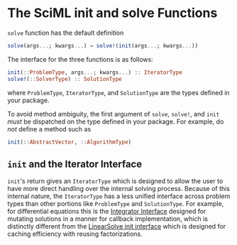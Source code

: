 # The SciML init and solve Functions

`solve` function has the default definition

```julia
solve(args...; kwargs...) = solve!(init(args...; kwargs...))
```

The interface for the three functions is as follows:

```julia
init(::ProblemType, args...; kwargs...) :: IteratorType
solve!(::SolverType) :: SolutionType
```

where `ProblemType`, `IteratorType`, and `SolutionType` are the types defined in
your package.

To avoid method ambiguity, the first argument of `solve`, `solve!`, and `init`
_must_ be dispatched on the type defined in your package.  For example, do
_not_ define a method such as

```julia
init(::AbstractVector, ::AlgorithmType)
```

## `init` and the Iterator Interface

`init`'s return gives an `IteratorType` which is designed to allow the user to
have more direct handling over the internal solving process. Because of this
internal nature, the `IteratorType` has a less unified interface across problem
types than other portions like `ProblemType` and `SolutionType`. For example,
for differential equations this is the 
[Integrator Interface](https://diffeq.sciml.ai/stable/basics/integrator/)
designed for mutating solutions in a manner for callback implementation, which
is distinctly different from the 
[LinearSolve init interface](http://linearsolve.sciml.ai/dev/tutorials/caching_interface/)
which is designed for caching efficiency with reusing factorizations.